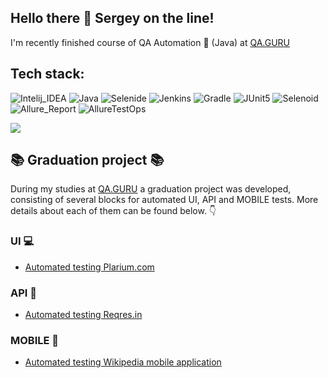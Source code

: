 ## Hello there 👋 Sergey on the line!

I'm recently finished course of QA Automation :robot: (Java) at [QA.GURU](https://qa.guru/)

## Tech stack:

![Intelij_IDEA](https://user-images.githubusercontent.com/99273725/168653017-0ddf726f-b904-4a61-8007-ce1ea3297948.png)
![Java](https://user-images.githubusercontent.com/99273725/168653045-bc0799d8-6d47-4581-baf1-c3d207224e89.png)
![Selenide](https://user-images.githubusercontent.com/99273725/168653108-230eda2f-92d8-4256-bcf1-6b19b5682554.png)
![Jenkins](https://user-images.githubusercontent.com/99273725/168653148-749aa49f-bc7b-4409-99b4-dd769fdbb185.png)
![Gradle](https://user-images.githubusercontent.com/99273725/168653175-6faf5110-e851-4952-ab65-62a9bdf3bc63.png)
![JUnit5](https://user-images.githubusercontent.com/99273725/168653195-d98acf06-5244-4904-a6fb-ce1f78192623.png)
![Selenoid](https://user-images.githubusercontent.com/99273725/168653230-8b4f914f-89ac-4309-b5b0-b818812b77ec.png)
![Allure_Report](https://user-images.githubusercontent.com/99273725/168653253-24059f16-42e5-46f2-9f49-3b4d6c6bf874.png)
![AllureTestOps](https://user-images.githubusercontent.com/99273725/168653273-5c9b800e-a2a2-40c0-a6dc-31dbf494ec29.png)


![](https://github-profile-summary-cards.vercel.app/api/cards/profile-details?username=Kashtos90&theme=solarized_dark)

## :books: Graduation project :books:
During my studies at [QA.GURU](https://qa.guru/) a graduation project was developed, consisting of several blocks for automated UI, API and MOBILE tests. More details about each of them can be found below. :point_down:

### UI :computer: 
- [Automated testing Plarium.com](https://github.com/Kashtos90/plarium_web)

### API :abacus: 
- [Automated testing Reqres.in](https://github.com/Kashtos90/rest-api-test/tree/diploma)

### MOBILE :iphone:
- [Automated testing Wikipedia mobile application](https://github.com/Kashtos90/mobile-tests/tree/22hw)

